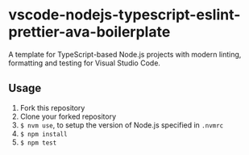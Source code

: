 # vscode-nodejs-typescript-eslint-prettier-ava-boilerplate

A template for TypeScript-based Node.js projects with modern linting, formatting and testing for Visual Studio Code.

## Usage

1. Fork this repository
2. Clone your forked repository
3. `$ nvm use`, to setup the version of Node.js specified in `.nvmrc`
4. `$ npm install`
5. `$ npm test`

